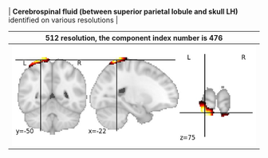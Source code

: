 


| **Cerebrospinal fluid (between superior parietal lobule and skull LH)** identified on various resolutions |

| 512 resolution, the component index number is 476|  
|:---:|  
| ![Component 512](../512/final/476.jpg "From component 512: Cerebrospinal fluid (between superior parietal lobule and skull LH)") |